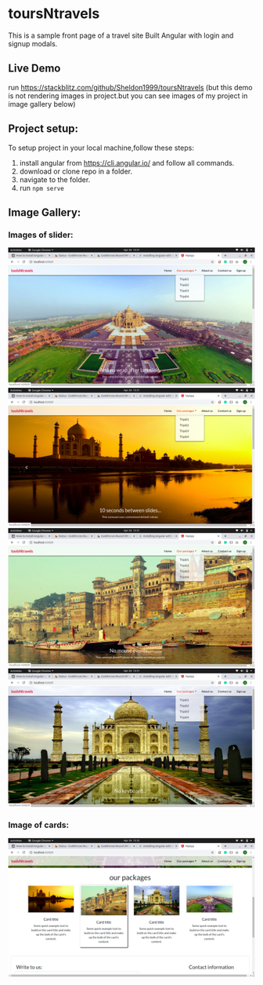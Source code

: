 # toursNtravels

This is a sample front page of a travel site Built Angular with login and signup modals.

## Live Demo

run https://stackblitz.com/github/Sheldon1999/toursNtravels 
(but this demo is not rendering images in project.but you can see images of my project in image gallery below)

## Project setup:

To setup project in your local machine,follow these steps:

1. install angular from https://cli.angular.io/ and follow all commands.
2. download or clone repo in a folder.
3. navigate to the folder.
4. run ```npm serve```


## Image Gallery:

### Images of slider:

![slider_image_1](https://github.com/Sheldon1999/toursNtravels/blob/master/src/assets/Screenshot%20from%202020-04-26%2013-31-45.png)
![slider_image_2](https://github.com/Sheldon1999/toursNtravels/blob/master/src/assets/Screenshot%20from%202020-04-26%2013-31-47.png)
![slider_image_3](https://github.com/Sheldon1999/toursNtravels/blob/master/src/assets/Screenshot%20from%202020-04-26%2013-31-49.png)
![slider_image_4](https://github.com/Sheldon1999/toursNtravels/blob/master/src/assets/Screenshot%20from%202020-04-26%2013-31-51.png)

### Image of cards:
![card_image](https://github.com/Sheldon1999/toursNtravels/blob/master/src/assets/Screenshot%20from%202020-04-26%2013-32-35.png)

